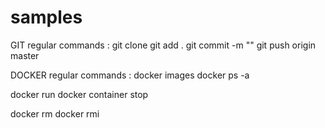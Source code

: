 # samples

GIT regular commands :
git clone <repo-name>
git add . 
git commit -m "<comment>"
git push origin master 

DOCKER regular commands :
docker images
docker ps -a

docker run <image-Id>
docker container stop <container-name>

docker rm <container-id>
docker rmi <image-id>


